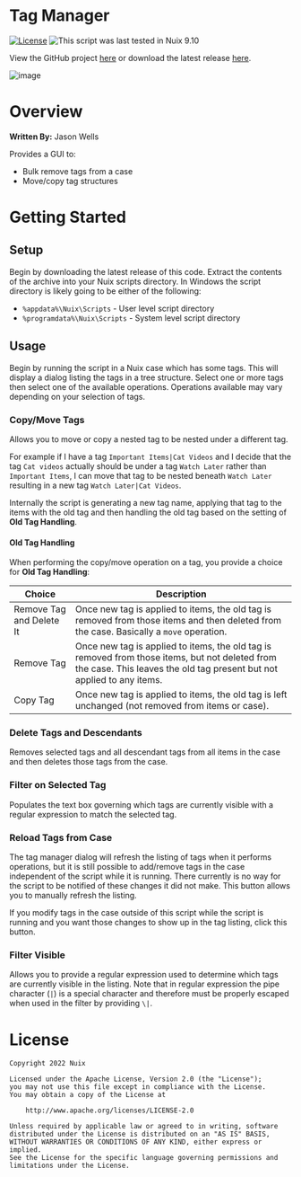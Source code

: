 Tag Manager
===========

[![License](https://img.shields.io/badge/License-Apache%202.0-blue.svg)](http://www.apache.org/licenses/LICENSE-2.0) ![This script was last tested in Nuix 9.10](https://img.shields.io/badge/Script%20Tested%20in%20Nuix-9.10-green.svg)

View the GitHub project [here](https://github.com/Nuix/Tag-Manager) or download the latest release [here](https://github.com/Nuix/Tag-Manager/releases).

![image](https://user-images.githubusercontent.com/11775738/40191792-4d3b568a-59b7-11e8-83af-d871e9c46d26.png)

# Overview

**Written By:** Jason Wells

Provides a GUI to:
- Bulk remove tags from a case
- Move/copy tag structures

# Getting Started

## Setup

Begin by downloading the latest release of this code.  Extract the contents of the archive into your Nuix scripts directory.  In Windows the script directory is likely going to be either of the following:

- `%appdata%\Nuix\Scripts` - User level script directory
- `%programdata%\Nuix\Scripts` - System level script directory

## Usage

Begin by running the script in a Nuix case which has some tags.  This will display a dialog listing the tags in a tree structure.  Select one or more tags then select one of the available operations.  Operations available may vary depending on your selection of tags.

### Copy/Move Tags

Allows you to move or copy a nested tag to be nested under a different tag.

For example if I have a tag <code>Important&nbsp;Items|Cat&nbsp;Videos</code> and I decide that the tag <code>Cat&nbsp;videos</code> actually should be under a tag <code>Watch&nbsp;Later</code> rather than <code>Important&nbsp;Items</code>, I can move that tag to be nested beneath <code>Watch&nbsp;Later</code> resulting in a new tag <code>Watch&nbsp;Later|Cat&nbsp;Videos</code>.

Internally the script is generating a new tag name, applying that tag to the items with the old tag and then handling the old tag based on the setting of **Old Tag Handling**.

#### Old Tag Handling

When performing the copy/move operation on a tag, you provide a choice for **Old Tag Handling**:

| Choice | Description |
|--------|-------------|
| Remove Tag and Delete It | Once new tag is applied to items, the old tag is removed from those items and then deleted from the case. Basically a `move` operation. |
| Remove Tag | Once new tag is applied to items, the old tag is removed from those items, but not deleted from the case.  This leaves the old tag present but not applied to any items. |
| Copy Tag | Once new tag is applied to items, the old tag is left unchanged (not removed from items or case). |

### Delete Tags and Descendants

Removes selected tags and all descendant tags from all items in the case and then deletes those tags from the case.

### Filter on Selected Tag

Populates the text box governing which tags are currently visible with a regular expression to match the selected tag.

### Reload Tags from Case

The tag manager dialog will refresh the listing of tags when it performs operations, but it is still possible to add/remove tags in the case independent of the script while it is running.  There currently is no way for the script to be notified of these changes it did not make.  This button allows you to manually refresh the listing.

If you modify tags in the case outside of this script while the script is running and you want those changes to show up in the tag listing, click this button.

### Filter Visible

Allows you to provide a regular expression used to determine which tags are currently visible in the listing.  Note that in regular expression the pipe character (`|`) is a special character and therefore must be properly escaped when used in the filter by providing `\|`.

# License

```
Copyright 2022 Nuix

Licensed under the Apache License, Version 2.0 (the "License");
you may not use this file except in compliance with the License.
You may obtain a copy of the License at

    http://www.apache.org/licenses/LICENSE-2.0

Unless required by applicable law or agreed to in writing, software
distributed under the License is distributed on an "AS IS" BASIS,
WITHOUT WARRANTIES OR CONDITIONS OF ANY KIND, either express or implied.
See the License for the specific language governing permissions and
limitations under the License.
```
